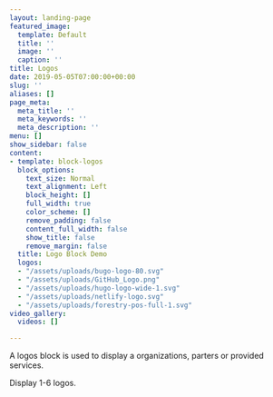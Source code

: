 ```yaml
---
layout: landing-page
featured_image:
  template: Default
  title: ''
  image: ''
  caption: ''
title: Logos
date: 2019-05-05T07:00:00+00:00
slug: ''
aliases: []
page_meta:
  meta_title: ''
  meta_keywords: ''
  meta_description: ''
menu: []
show_sidebar: false
content:
- template: block-logos
  block_options:
    text_size: Normal
    text_alignment: Left
    block_height: []
    full_width: true
    color_scheme: []
    remove_padding: false
    content_full_width: false
    show_title: false
    remove_margin: false
  title: Logo Block Demo
  logos:
  - "/assets/uploads/bugo-logo-80.svg"
  - "/assets/uploads/GitHub_Logo.png"
  - "/assets/uploads/hugo-logo-wide-1.svg"
  - "/assets/uploads/netlify-logo.svg"
  - "/assets/uploads/forestry-pos-full-1.svg"
video_gallery:
  videos: []

---
```

A logos block is used to display a organizations, parters or provided services. 

Display 1-6 logos. 
